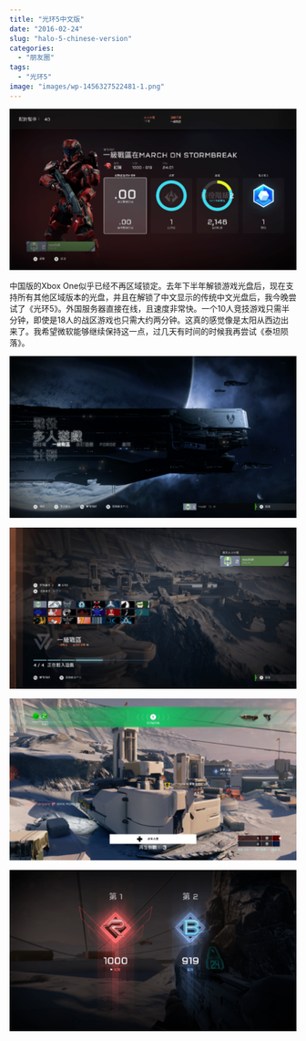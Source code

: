 ```yaml
---
title: "光环5中文版"
date: "2016-02-24"
slug: "halo-5-chinese-version"
categories: 
  - "朋友圈"
tags: 
  - "光环5"
image: "images/wp-1456327522481-1.png"
---
```


![](images/wp-1456327198489-1024x576.png "wp-1456327198489")

中国版的Xbox One似乎已经不再区域锁定。去年下半年解锁游戏光盘后，现在支持所有其他区域版本的光盘，并且在解锁了中文显示的传统中文光盘后，我今晚尝试了《光环5》。外国服务器直接在线，且速度非常快。一个10人竞技游戏只需半分钟，即使是18人的战区游戏也只需大约两分钟。这真的感觉像是太阳从西边出来了。我希望微软能够继续保持这一点，过几天有时间的时候我再尝试《泰坦陨落》。


![](images/wp-1456327531487-1024x576.png "wp-1456327531487")

![](images/wp-1456327509533-1024x576.png "wp-1456327509533")

![](images/wp-1456327522481-1024x576.png "wp-1456327522481")

![](images/wp-1456327540524-1024x576.png "wp-1456327540524")
